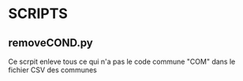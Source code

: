 # SCRIPTS

## removeCOND.py

Ce scrpit enleve tous ce qui n'a pas le code commune "COM" dans le fichier CSV des communes
